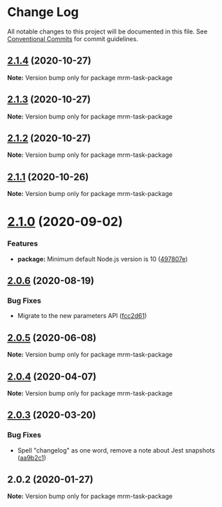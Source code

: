 # Change Log

All notable changes to this project will be documented in this file.
See [Conventional Commits](https://conventionalcommits.org) for commit guidelines.

## [2.1.4](https://github.com/sapegin/mrm/compare/mrm-task-package@2.1.3...mrm-task-package@2.1.4) (2020-10-27)

**Note:** Version bump only for package mrm-task-package





## [2.1.3](https://github.com/sapegin/mrm/compare/mrm-task-package@2.1.2...mrm-task-package@2.1.3) (2020-10-27)

**Note:** Version bump only for package mrm-task-package





## [2.1.2](https://github.com/sapegin/mrm/compare/mrm-task-package@2.1.1...mrm-task-package@2.1.2) (2020-10-27)

**Note:** Version bump only for package mrm-task-package





## [2.1.1](https://github.com/sapegin/mrm/compare/mrm-task-package@2.1.0...mrm-task-package@2.1.1) (2020-10-26)

**Note:** Version bump only for package mrm-task-package





# [2.1.0](https://github.com/sapegin/mrm/compare/mrm-task-package@2.0.6...mrm-task-package@2.1.0) (2020-09-02)


### Features

* **package:** Minimum default Node.js version is 10 ([497807e](https://github.com/sapegin/mrm/commit/497807e557288da245840da5184ccef6bca6e41a))





## [2.0.6](https://github.com/sapegin/mrm/compare/mrm-task-package@2.0.5...mrm-task-package@2.0.6) (2020-08-19)


### Bug Fixes

* Migrate to the new parameters API ([fcc2d61](https://github.com/sapegin/mrm/commit/fcc2d61be7ec720b0cd4c45e3cb65c6f543a45fb))





## [2.0.5](https://github.com/sapegin/mrm/compare/mrm-task-package@2.0.4...mrm-task-package@2.0.5) (2020-06-08)

**Note:** Version bump only for package mrm-task-package





## [2.0.4](https://github.com/sapegin/mrm/compare/mrm-task-package@2.0.3...mrm-task-package@2.0.4) (2020-04-07)

**Note:** Version bump only for package mrm-task-package





## [2.0.3](https://github.com/sapegin/mrm/compare/mrm-task-package@2.0.2...mrm-task-package@2.0.3) (2020-03-20)


### Bug Fixes

* Spell "changelog" as one word, remove a note about Jest snapshots ([aa9b2c1](https://github.com/sapegin/mrm/commit/aa9b2c19a47bac19fea5de3339650d6e1f051916))





## 2.0.2 (2020-01-27)

**Note:** Version bump only for package mrm-task-package
